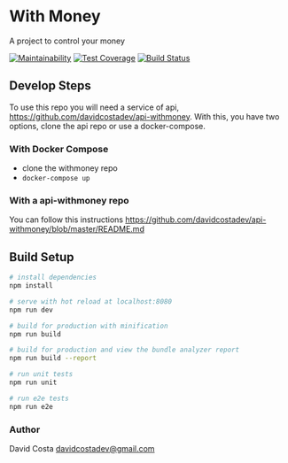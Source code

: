 # With Money

A project to control your money

[![Maintainability](https://api.codeclimate.com/v1/badges/811bed995869138322c8/maintainability)](https://codeclimate.com/github/davidcostadev/withmoney/maintainability)
[![Test Coverage](https://api.codeclimate.com/v1/badges/811bed995869138322c8/test_coverage)](https://codeclimate.com/github/davidcostadev/withmoney/test_coverage)
[![Build Status](https://travis-ci.org/davidcostadev/withmoney.svg?branch=master)](https://travis-ci.org/davidcostadev/withmoney)


## Develop Steps

To use this repo you will need a service of api, https://github.com/davidcostadev/api-withmoney. With this, you have two options, clone the api repo or use a docker-compose.

### With Docker Compose

- clone the withmoney repo
- `docker-compose up`

### With a api-withmoney repo 

You can follow this instructions https://github.com/davidcostadev/api-withmoney/blob/master/README.md 

## Build Setup

``` bash
# install dependencies
npm install

# serve with hot reload at localhost:8080
npm run dev

# build for production with minification
npm run build

# build for production and view the bundle analyzer report
npm run build --report

# run unit tests
npm run unit

# run e2e tests
npm run e2e
```

### Author

David Costa <davidcostadev@gmail.com>
